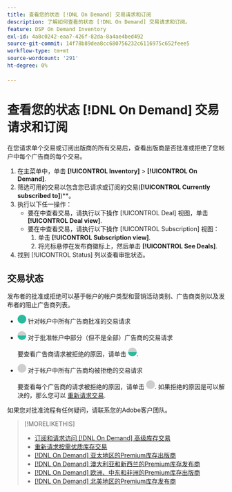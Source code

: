```yaml
---
title: 查看您的状态 [!DNL On Demand] 交易请求和订阅
description: 了解如何查看的状态 [!DNL On Demand] 交易请求和订阅。
feature: DSP On Demand Inventory
exl-id: 4a8c0242-eaa7-426f-82da-8a4ae4bed492
source-git-commit: 14f78b89dea8cc680756232c6116975c652feee5
workflow-type: tm+mt
source-wordcount: '291'
ht-degree: 0%

---
```


# 查看您的状态 [!DNL On Demand] 交易请求和订阅

在您请求单个交易或订阅出版商的所有交易后，查看出版商是否批准或拒绝了您帐户中每个广告商的每个交易。

1. 在主菜单中，单击 **[!UICONTROL Inventory]** > **[!UICONTROL On Demand]**.
1. 筛选可用的交易以包含您已请求或订阅的交易(**[!UICONTROL Currently subscribed to]**)**。
1. 执行以下任一操作：
   * 要在中查看交易，请执行以下操作 [!UICONTROL Deal] 视图，单击 **[!UICONTROL Deal view]**.
   * 要在中查看交易，请执行以下操作 [!UICONTROL Subscription] 视图：
      1. 单击 **[!UICONTROL Subscription view]**.
      1. 将光标悬停在发布商徽标上，然后单击 **[!UICONTROL See Deals]**.
1. 找到 [!UICONTROL Status] 列以查看审批状态。

## 交易状态

发布者的批准或拒绝可以基于帐户的帐户类型和营销活动类别、广告商类别以及发布者的阻止广告商列表。

* ![完全批准](/help/dsp/assets/approved.png) 针对帐户中所有广告商批准的交易请求

* ![部分批准](/help/dsp/assets/partly-approved.png) 对于批准帐户中部分（但不是全部）广告商的交易请求

   要查看广告商请求被拒绝的原因，请单击 ![部分批准](/help/dsp/assets/partly-approved.png).

* ![拒绝](/help/dsp/assets/denied.png) 对于帐户中所有广告商均被拒绝的交易请求

   要查看每个广告商的请求被拒绝的原因，请单击 ![拒绝](/help/dsp/assets/denied.png). 如果拒绝的原因是可以解决的，那么您可以 [重新请求交易](/help/dsp/inventory/on-demand-inventory-rerequest.md).

如果您对批准流程有任何疑问，请联系您的Adobe客户团队。

>[!MORELIKETHIS]
>
>* [订阅和请求访问 [!DNL On Demand] 高级库存交易](on-demand-inventory-subscribe.md)
>* [重新请求按需优质库存交易](on-demand-inventory-rerequest.md)
>* [[!DNL On Demand] 亚太地区的Premium库存出版商](on-demand-inventory-publishers-apac.md)
>* [[!DNL On Demand] 澳大利亚和新西兰的Premium库存发布商](on-demand-inventory-publishers-anz.md)
>* [[!DNL On Demand] 欧洲、中东和非洲的Premium库存出版商](on-demand-inventory-publishers-emea.md)
>* [[!DNL On Demand] 北美地区的Premium库存发布商](on-demand-inventory-publishers-na.md)

